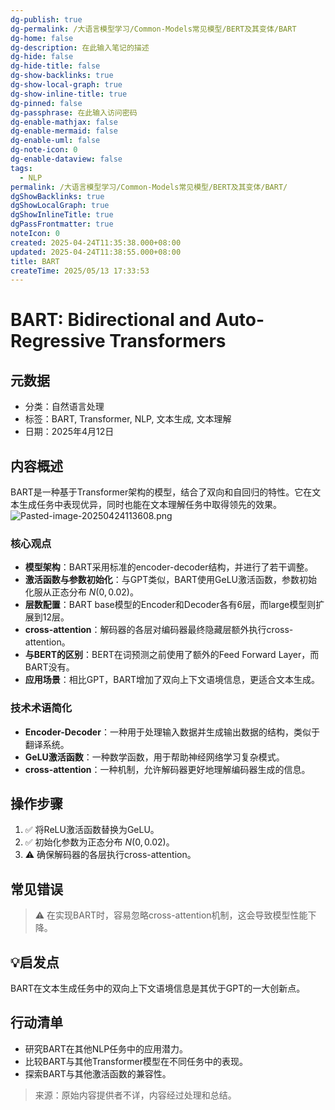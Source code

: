 ```yaml
---
dg-publish: true
dg-permalink: /大语言模型学习/Common-Models常见模型/BERT及其变体/BART
dg-home: false
dg-description: 在此输入笔记的描述
dg-hide: false
dg-hide-title: false
dg-show-backlinks: true
dg-show-local-graph: true
dg-show-inline-title: true
dg-pinned: false
dg-passphrase: 在此输入访问密码
dg-enable-mathjax: false
dg-enable-mermaid: false
dg-enable-uml: false
dg-note-icon: 0
dg-enable-dataview: false
tags:
  - NLP
permalink: /大语言模型学习/Common-Models常见模型/BERT及其变体/BART/
dgShowBacklinks: true
dgShowLocalGraph: true
dgShowInlineTitle: true
dgPassFrontmatter: true
noteIcon: 0
created: 2025-04-24T11:35:38.000+08:00
updated: 2025-04-24T11:38:55.000+08:00
title: BART
createTime: 2025/05/13 17:33:53
---
```




# BART: Bidirectional and Auto-Regressive Transformers

## 元数据
- 分类：自然语言处理
- 标签：BART, Transformer, NLP, 文本生成, 文本理解
- 日期：2025年4月12日


## 内容概述
BART是一种基于Transformer架构的模型，结合了双向和自回归的特性。它在文本生成任务中表现优异，同时也能在文本理解任务中取得领先的效果。
![Pasted-image-20250424113608.png](/img/user/附件/Pasted-image-20250424113608.png)

### 核心观点
- **模型架构**：BART采用标准的encoder-decoder结构，并进行了若干调整。
- **激活函数与参数初始化**：与GPT类似，BART使用GeLU激活函数，参数初始化服从正态分布 $N(0,0.02)$。
- **层数配置**：BART base模型的Encoder和Decoder各有6层，而large模型则扩展到12层。
- **cross-attention**：解码器的各层对编码器最终隐藏层额外执行cross-attention。
- **与BERT的区别**：BERT在词预测之前使用了额外的Feed Forward Layer，而BART没有。
- **应用场景**：相比GPT，BART增加了双向上下文语境信息，更适合文本生成。


### 技术术语简化
- **Encoder-Decoder**：一种用于处理输入数据并生成输出数据的结构，类似于翻译系统。
- **GeLU激活函数**：一种数学函数，用于帮助神经网络学习复杂模式。
- **cross-attention**：一种机制，允许解码器更好地理解编码器生成的信息。


## 操作步骤
1. ✅ 将ReLU激活函数替换为GeLU。
2. ✅ 初始化参数为正态分布 $N(0,0.02)$。
3. ⚠ 确保解码器的各层执行cross-attention。


## 常见错误
> ⚠ 在实现BART时，容易忽略cross-attention机制，这会导致模型性能下降。


## 💡启发点
BART在文本生成任务中的双向上下文语境信息是其优于GPT的一大创新点。


## 行动清单
- 研究BART在其他NLP任务中的应用潜力。
- 比较BART与其他Transformer模型在不同任务中的表现。
- 探索BART与其他激活函数的兼容性。

> 来源：原始内容提供者不详，内容经过处理和总结。
